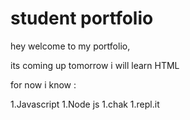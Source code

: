 # student portfolio

hey welcome to my portfolio,

its coming up tomorrow
i will learn HTML 

for now i know :

1.Javascript
1.Node js
1.chak
1.repl.it
 
 
